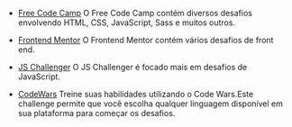 <!------------------------------------------------------------------------------
  #DESAFIOS
------------------------------------------------------------------------------->

<!-- Seção do Sidebar voltada para os desafios de desenvolvimento -->

- [Free Code Camp](https://www.freecodecamp.org/) O Free Code Camp contém
  diversos desafios envolvendo HTML, CSS, JavaScript, Sass e muitos outros.

- [Frontend Mentor](https://www.frontendmentor.io/challenges) O Frontend Mentor contém vários desafios de front end.

- [JS Challenger](https://www.jschallenger.com/) O JS Challenger é focado mais
  em desafios de JavaScript.

- [CodeWars](https://www.codewars.com/) Treine suas habilidades utilizando o
  Code Wars.Este challenge permite que você escolha qualquer linguagem
  disponível em sua plataforma para começar os desafios.
